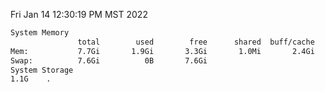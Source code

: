 Fri Jan 14 12:30:19 PM MST 2022
```bash
System Memory
               total        used        free      shared  buff/cache   available
Mem:           7.7Gi       1.9Gi       3.3Gi       1.0Mi       2.4Gi       5.3Gi
Swap:          7.6Gi          0B       7.6Gi
System Storage
1.1G	.
```
```bash
